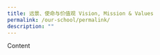 ```yaml
---
title: 远景、使命与价值观 Vision, Mission & Values
permalink: /our-school/permalink/
description: ""
---
```

Content